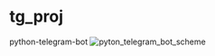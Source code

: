 # tg_proj
python-telegram-bot
![pyton_telegram_bot_scheme](https://github.com/user-attachments/assets/258ecc30-d1db-4941-aad3-9db11ae0fbe9)
